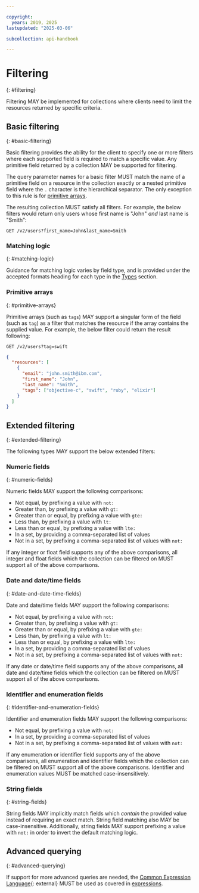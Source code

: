 ```yaml
---

copyright:
  years: 2019, 2025
lastupdated: "2025-03-06"

subcollection: api-handbook

---
```


# Filtering
{: #filtering}

Filtering MAY be implemented for collections where clients need to limit the resources returned by
specific criteria.

## Basic filtering
{: #basic-filtering}

Basic filtering provides the ability for the client to specify one or more filters where each
supported field is required to match a specific value. Any primitive field returned by a collection
MAY be supported for filtering.

The query parameter names for a basic filter MUST match the name of a primitive field on a resource
in the collection exactly or a nested primitive field where the `.` character is the hierarchical
separator. The only exception to this rule is for [primitive arrays](#primitive-arrays).

The resulting collection MUST satisfy all filters. For example, the below filters would return only
users whose first name is "John" _and_ last name is "Smith":

`GET /v2/users?first_name=John&last_name=Smith`

### Matching logic
{: #matching-logic}

Guidance for matching logic varies by field type, and is provided under the accepted formats heading
for each type in the [Types](/docs/api-handbook?topic=api-handbook-types) section.

### Primitive arrays
{: #primitive-arrays}

Primitive arrays (such as `tags`) MAY support a singular form of the field (such as `tag`) as a
filter that matches the resource if the array contains the supplied value. For example, the below
filter could return the result following:

`GET /v2/users?tag=swift`

```json
{
  "resources": [
    {
      "email": "john.smith@ibm.com",
      "first_name": "John",
      "last_name": "Smith",
      "tags": ["objective-c", "swift", "ruby", "elixir"]
    }
  ]
}
```

## Extended filtering
{: #extended-filtering}

The following types MAY support the below extended filters:

### Numeric fields
{: #numeric-fields}

Numeric fields MAY support the following comparisons:

*  Not equal, by prefixing a value with `not:`
*  Greater than, by prefixing a value with `gt:`
*  Greater than or equal, by prefixing a value with `gte:`
*  Less than, by prefixing a value with `lt:`
*  Less than or equal, by prefixing a value with `lte:`
*  In a set, by providing a comma-separated list of values
*  Not in a set, by prefixing a comma-separated list of values with `not:`

If any integer or float field supports any of the above comparisons, all integer and float fields
which the collection can be filtered on MUST support all of the above comparisons.

### Date and date/time fields
{: #date-and-date-time-fields}

Date and date/time fields MAY support the following comparisons:

*  Not equal, by prefixing a value with `not:`
*  Greater than, by prefixing a value with `gt:`
*  Greater than or equal, by prefixing a value with `gte:`
*  Less than, by prefixing a value with `lt:`
*  Less than or equal, by prefixing a value with `lte:`
*  In a set, by providing a comma-separated list of values
*  Not in a set, by prefixing a comma-separated list of values with `not:`

If any date or date/time field supports any of the above comparisons, all date and date/time fields
which the collection can be filtered on MUST support all of the above comparisons.

### Identifier and enumeration fields
{: #identifier-and-enumeration-fields}

Identifier and enumeration fields MAY support the following comparisons:

*  Not equal, by prefixing a value with `not:`
*  In a set, by providing a comma-separated list of values
*  Not in a set, by prefixing a comma-separated list of values with `not:`

If any enumeration or identifier field supports any of the above comparisons, all enumeration and
identifier fields which the collection can be filtered on MUST support all of the above comparisons.
Identifier and enumeration values MUST be matched case-insensitively.

### String fields
{: #string-fields}

String fields MAY implicitly match fields which _contain_ the provided value instead of requiring an
exact match. String field matching also MAY be case-insensitive. Additionally, string fields MAY
support prefixing a value with `not:` in order to invert the default matching logic.

## Advanced querying
{: #advanced-querying}

If support for more advanced queries are needed, the [Common Expression Language](https://cel.dev/){: external} MUST be used
as covered in [expressions](/docs/api-handbook?topic=api-handbook-expressions).
